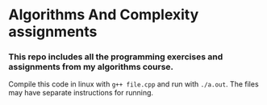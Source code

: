 # Algorithms And Complexity assignments




### This repo includes all the programming exercises and assignments from my algorithms course.


Compile this code in linux with `g++ file.cpp` and run with `./a.out`. The files may have 
separate instructions for running.
